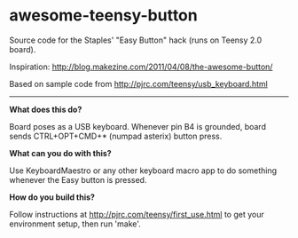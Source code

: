 awesome-teensy-button
=====================

Source code for the Staples' "Easy Button" hack (runs on Teensy 2.0 board).

Inspiration: <http://blog.makezine.com/2011/04/08/the-awesome-button/>

Based on sample code from <http://pjrc.com/teensy/usb_keyboard.html>

---

**What does this do?**

Board poses as a USB keyboard.
Whenever pin B4 is grounded, board sends CTRL+OPT+CMD+* (numpad asterix) button press.

**What can you do with this?**

Use KeyboardMaestro or any other keyboard macro app to do something whenever the Easy button is pressed.

**How do you build this?**

Follow instructions at http://pjrc.com/teensy/first_use.html to get your environment setup, then run 'make'.

